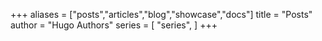 +++
aliases = ["posts","articles","blog","showcase","docs"]
title = "Posts"
author = "Hugo Authors"
series = [
    "series",
]
+++